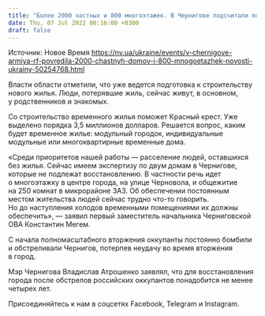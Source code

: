 ```yaml
---
title: "Более 2000 частных и 800 многоэтажек. В Чернигове подсчитали поврежденные россиянами дома"
date: Thu, 07 Jul 2022 00:16:00 +0300
draft: false
---
```

Источник: Новое Время https://nv.ua/ukraine/events/v-chernigove-armiya-rf-povredila-2000-chastnyh-domov-i-800-mnogoetazhek-novosti-ukrainy-50254768.html


 Власти области отметили, что уже ведется подготовка к строительству нового жилья. Люди, потерявшие жиль, сейчас живут, в основном, у родственников и знакомых.

Со строительство временного жилья поможет Красный крест. Уже выделено порядка 3,5 миллионов долларов. Решается вопрос, каким будет временное жилье: модульный городок, индивидуальные модульные или многоквартирные временные дома.

«Среди приоритетов нашей работы — расселение людей, оставшихся без жилья. Сейчас имеем экспертизу по двум домам в Чернигове, которые не подлежат восстановлению. В частности речь идет о многоэтажку в центре города, на улице Черновола, и общежитие на 250 комнат в микрорайоне ЗАЗ. Об обеспечении постоянным местом жительства людей сейчас трудно что-то говорить. Но до наступления холодов временными помещениями их должны обеспечить», — заявил первый заместитель начальника Черниговской ОВА Константин Мегем.

С начала полномасштабного вторжения оккупанты постоянно бомбили и обстреливали Чернигов, потерпев неудачу во время вторжения в город.

Мэр Чернигова Владислав Атрошенко заявлял, что для восстановления города после обстрелов российских оккупантов понадобится не менее четырех лет.

Присоединяйтесь к нам в соцсетях Facebook, Telegram и Instagram.
